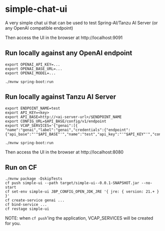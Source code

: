 # simple-chat-ui

A very simple chat ui that can be used to test Spring-AI/Tanzu AI Server (or any OpenAI compatible endpoint)

Then access the UI in the browser at http://localhost:9091

## Run locally against any OpenAI endpoint

```shell
export OPENAI_API_KEY=...
export OPENAI_BASE_URL=...
export OPENAI_MODEL=...

./mvnw spring-boot:run
```

## Run locally against Tanzu AI Server

```shell
export ENDPOINT_NAME=test
export API_KEY=<key>
export API_BASE=http://<ai-server-url>/$ENDPOINT_NAME
export CONFIG_URL=$API_BASE/config/v1/endpoint
export VCAP_SERVICES='{"genai":[{ "name":"genai","label":"genai","credentials":{"endpoint":{"api_base":"'"$API_BASE"'","name":"test","api_key":"'"$API_KEY"'","config_url":"'"$CONFIG_URL"'"}}}]}'

./mvnw spring-boot:run
```

Then access the UI in the browser at http://localhost:8080

## Run on CF

```shell
./mvnw package -DskipTests
cf push simple-ui --path target/simple-ui--0.0.1-SNAPSHOT.jar --no-start
cf set-env simple-ui JBP_CONFIG_OPEN_JDK_JRE '{ jre: { version: 21.+ } }'
cf create-service genai ...
cf bind-service ...
cf restage simple-ui
```

NOTE: when `cf push`'ing the application, VCAP_SERVICES will be created for you.
